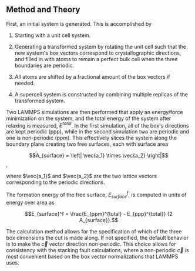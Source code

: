 ## Method and Theory

First, an initial system is generated.  This is accomplished by

1. Starting with a unit cell system.

2. Generating a transformed system by rotating the unit cell such that the new
   system's box vectors correspond to crystallographic directions, and filled
   in with atoms to remain a perfect bulk cell when the three boundaries are
   periodic.

3. All atoms are shifted by a fractional amount of the box vectors if needed.

4. A supercell system is constructed by combining multiple replicas of the
   transformed system.

Two LAMMPS simulations are then performed that apply an energy/force
minimization on the system, and the total energy of the system after relaxing
is measured, $E^{total}$.  In the first simulation, all of the box's
directions are kept periodic (ppp), while in the second simulation two are
periodic and one is non-periodic (ppm).  This effectively slices the system
along the boundary plane creating two free surfaces, each with surface area

$$A_{surface} = \left| \vec{a_1} \times \vec{a_2} \right|$$,

where $\vec{a_1}$ and $\vec{a_2}$ are the two lattice vectors corresponding to
the periodic directions.

The formation energy of the free surface, $E_{surface}^f$, is computed in
units of energy over area as

$$E_{surface}^f = \frac{E_{ppm}^{total} - E_{ppp}^{total}} {2 A_{surface}}.$$

The calculation method allows for the specification of which of the three box
dimensions the cut is made along.  If not specified, the default behavior is
to make the $\vec{c}$ vector direction non-periodic.  This choice allows for
consistency with the stacking fault calculations, where a non-periodic
$\vec{c}$ is most convenient based on the box vector normalizations that
LAMMPS uses.